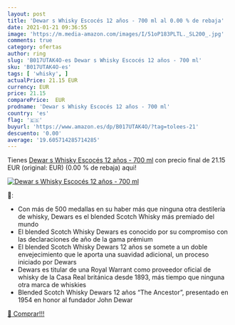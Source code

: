 ```yaml
---
layout: post
title: 'Dewar s Whisky Escocés 12 años - 700 ml al 0.00 % de rebaja'
date: 2021-01-21 09:36:55
image: 'https://m.media-amazon.com/images/I/51oP183PLTL._SL200_.jpg'
comments: true
category: ofertas
author: ring
slug: 'B017UTAK4O-es Dewar s Whisky Escocés 12 años - 700 ml'
sku: 'B017UTAK4O-es'
tags: [ 'whisky', ]
actualPrice: 21.15 EUR
currency: EUR
price: 21.15
comparePrice:  EUR
prodname: 'Dewar s Whisky Escocés 12 años - 700 ml'
country: 'es'
flag: '🇪🇸'
buyurl: 'https://www.amazon.es/dp/B017UTAK4O/?tag=tolees-21'
descuento: '0.00'
average: '19.605714285714285'
---
```


Tienes [Dewar s Whisky Escocés 12 años - 700 ml](https://www.amazon.es/dp/B017UTAK4O/?tag=tolees-21) con precio final de  21.15 EUR (original:  EUR) (0.00 %  de rebaja) aqui!

[![Dewar s Whisky Escocés 12 años - 700 ml](https://m.media-amazon.com/images/I/51oP183PLTL._SL200_.jpg)](https://www.amazon.es/dp/B017UTAK4O/?tag=tolees-21)

🔎:

- Con más de 500 medallas en su haber más que ninguna otra destilería de whisky, Dewars es el blended Scotch Whisky más premiado del mundo
- El blended Scotch Whisky Dewars es conocido por su compromiso con las declaraciones de año de la gama prémium
- El blended Scotch Whisky Dewars 12 años se somete a un doble envejecimiento que le aporta una suavidad adicional, un proceso iniciado por Dewars
- Dewars es titular de una Royal Warrant como proveedor oficial de whisky de la Casa Real británica desde 1893, más tiempo que ninguna otra marca de whiskies
- Blended Scotch Whisky Dewars 12 años “The Ancestor”, presentado en 1954 en honor al fundador John Dewar

[🛒 Comprar!!!](https://www.amazon.es/dp/B017UTAK4O/?tag=tolees-21)
